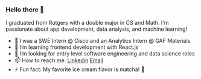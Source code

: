 ### Hello there 👋

I graduated from Rutgers with a double major in CS and Math. I'm passionate about app development, data analysis, and machine learning!

- 💼 I was a SWE Intern @ Cisco and an Analytics Intern @ GAF Materials
- 🌱 I’m learning frontend development with React.js 
- 🤔 I’m looking for entry level software engineering and data science roles
- 📫 How to reach me: [Linkedin](https://www.linkedin.com/in/prathiklolla/) [Email](mailto:prathik.lolla@gmail.com)
- ⚡ Fun fact: My favorite ice cream flavor is matcha! 🍦

